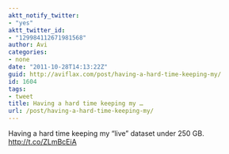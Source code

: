 ```yaml
---
aktt_notify_twitter:
- "yes"
aktt_twitter_id:
- "129984112671981568"
author: Avi
categories:
- none
date: "2011-10-28T14:13:22Z"
guid: http://aviflax.com/post/having-a-hard-time-keeping-my/
id: 1604
tags:
- tweet
title: Having a hard time keeping my …
url: /post/having-a-hard-time-keeping-my/
---
```

Having a hard time keeping my “live” dataset under 250 GB. <a href="http://t.co/ZLmBcEiA" rel="nofollow">http://t.co/ZLmBcEiA</a>
